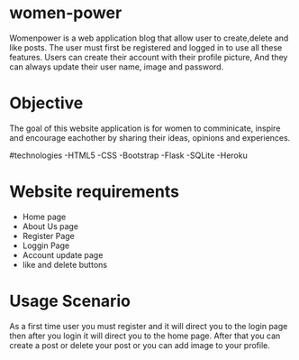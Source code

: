 # women-power

Womenpower is a web application blog that allow user to create,delete and like posts. The user must first be registered and logged in to use all these features.
Users can create their account with their profile picture, And they can always update their user name, image and password. 

# Objective 

The goal of this website application is for women to comminicate, inspire and encourage eachother by sharing their ideas, opinions and experiences.


#technologies
-HTML5
-CSS
-Bootstrap
-Flask
-SQLite
-Heroku

# Website requirements
- Home page
- About Us page
- Register Page
- Loggin Page
- Account update page
- like and delete buttons

# Usage Scenario

As a first time user you must register and it will direct you to the login page then after you login it will direct you to the home page. After that you can create a post or delete your post or you can add image to your profile.


